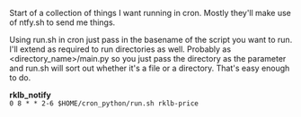 Start of a collection of things I want running in cron. Mostly they'll make use of ntfy.sh to send me things. 

Using run.sh in cron just pass in the basename of the script you want to run.
I'll extend as required to run directories as well. Probably as <directory_name>/main.py 
so you just pass the directory as the parameter and run.sh
will sort out whether it's a file or a directory. That's easy
enough to do.

**rklb_notify**  
`0 8 * * 2-6 $HOME/cron_python/run.sh rklb-price`


